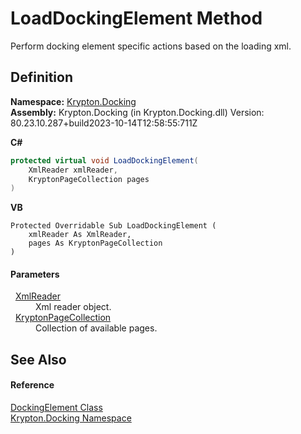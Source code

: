 # LoadDockingElement Method


Perform docking element specific actions based on the loading xml.



## Definition
**Namespace:** <a href="98399376-cf41-9454-4b4d-4fab2ca20bc7.md">Krypton.Docking</a>  
**Assembly:** Krypton.Docking (in Krypton.Docking.dll) Version: 80.23.10.287+build2023-10-14T12:58:55:711Z

**C#**
``` C#
protected virtual void LoadDockingElement(
	XmlReader xmlReader,
	KryptonPageCollection pages
)
```
**VB**
``` VB
Protected Overridable Sub LoadDockingElement ( 
	xmlReader As XmlReader,
	pages As KryptonPageCollection
)
```



#### Parameters
<dl><dt>  <a href="https://learn.microsoft.com/dotnet/api/system.xml.xmlreader" target="_blank" rel="noopener noreferrer">XmlReader</a></dt><dd>Xml reader object.</dd><dt>  <a href="aa191959-9fda-d1f2-d8e9-3912d7654c1c.md">KryptonPageCollection</a></dt><dd>Collection of available pages.</dd></dl>

## See Also


#### Reference
<a href="c7e1effe-a990-657a-ec94-d84a8ce57b9a.md">DockingElement Class</a>  
<a href="98399376-cf41-9454-4b4d-4fab2ca20bc7.md">Krypton.Docking Namespace</a>  
